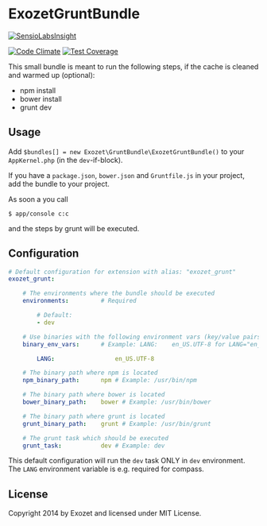 # ExozetGruntBundle

[![SensioLabsInsight](https://insight.sensiolabs.com/projects/f33fb53d-106d-4bf9-88e4-97ab5059df49/big.png)](https://insight.sensiolabs.com/projects/f33fb53d-106d-4bf9-88e4-97ab5059df49)

[![Code Climate](https://codeclimate.com/github/exozet/ExozetGruntBundle/badges/gpa.svg)](https://codeclimate.com/github/exozet/ExozetGruntBundle) [![Test Coverage](https://codeclimate.com/github/exozet/ExozetGruntBundle/badges/coverage.svg)](https://codeclimate.com/github/exozet/ExozetGruntBundle)

This small bundle is meant to run the following steps, if the cache is cleaned and warmed up (optional):

* npm install
* bower install
* grunt dev

## Usage

Add `$bundles[] = new Exozet\GruntBundle\ExozetGruntBundle()` to your `AppKernel.php` (in the `dev`-if-block).

If you have a `package.json`, `bower.json` and `Gruntfile.js` in your project, add the bundle to your project.

As soon a you call

``` console
$ app/console c:c
``` 

and the steps by grunt will be executed.

## Configuration

``` yaml
# Default configuration for extension with alias: "exozet_grunt"
exozet_grunt:

    # The environments where the bundle should be executed
    environments:         # Required

        # Default:
        - dev

    # Use binaries with the following environment vars (key/value pairs)
    binary_env_vars:      # Example: LANG:    en_US.UTF-8 for LANG="en_US.UTF-8"

        LANG:                 en_US.UTF-8

    # The binary path where npm is located
    npm_binary_path:      npm # Example: /usr/bin/npm

    # The binary path where bower is located
    bower_binary_path:    bower # Example: /usr/bin/bower

    # The binary path where grunt is located
    grunt_binary_path:    grunt # Example: /usr/bin/grunt

    # The grunt task which should be executed
    grunt_task:           dev # Example: dev
```

This default configuration will run the `dev` task ONLY in `dev` environment.
The `LANG` environment variable is e.g. required for compass.

## License

Copyright 2014 by Exozet and licensed under MIT License.
